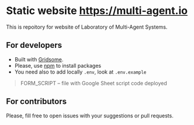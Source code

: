 # Static website https://multi-agent.io

This is repoitory for website of Laboratory of Multi-Agent Systems.

## For developers

* Built with [Gridsome](https://gridsome.org/).
* Please, use [npm](https://www.npmjs.com) to install packages
* You need also to add locally `.env`, look at `.env.example`
> FORM_SCRIPT – file with Google Sheet script code deployed

## For contributors

Please, fill free to open issues with your suggestions or pull requests.